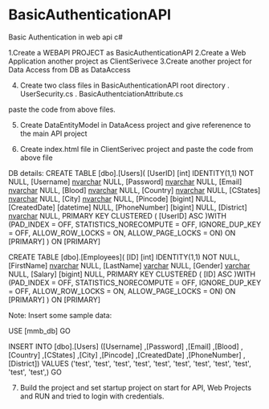 # BasicAuthenticationAPI
Basic Authentication in web api c#

1.Create a WEBAPI PROJECT as BasicAuthenticationAPI
2.Create a Web Application another project as ClientSerivece
3.Create another project for Data Access from DB as DataAccess
 
4. Create two class files in BasicAuthenticationAPI root directory
.     UserSecurity.cs
.     BasicAuthentciationAttribute.cs

paste the code from above files.

5. Create DataEntityModel in DataAcess project and give referenence to the main API project

6. Create index.html file in ClientSerivec project and paste the code from above file

DB details:
CREATE TABLE [dbo].[Users](
	[UserID] [int] IDENTITY(1,1) NOT NULL,
	[Username] [nvarchar](200) NULL,
	[Password] [nvarchar](100) NULL,
	[Email] [nvarchar](100) NULL,
	[Blood] [nvarchar](50) NULL,
	[Country] [nvarchar](200) NULL,
	[CStates] [nvarchar](200) NULL,
	[City] [nvarchar](200) NULL,
	[Pincode] [bigint] NULL,
	[CreatedDate] [datetime] NULL,
	[PhoneNumber] [bigint] NULL,
	[District] [nvarchar](400) NULL,
PRIMARY KEY CLUSTERED 
(
	[UserID] ASC
)WITH (PAD_INDEX = OFF, STATISTICS_NORECOMPUTE = OFF, IGNORE_DUP_KEY = OFF, ALLOW_ROW_LOCKS = ON, ALLOW_PAGE_LOCKS = ON) ON [PRIMARY]
) ON [PRIMARY]



CREATE TABLE [dbo].[Employees](
	[ID] [int] IDENTITY(1,1) NOT NULL,
	[FirstName] [nvarchar](50) NULL,
	[LastName] [varchar](50) NULL,
	[Gender] [varchar](50) NULL,
	[Salary] [bigint] NULL,
PRIMARY KEY CLUSTERED 
(
	[ID] ASC
)WITH (PAD_INDEX = OFF, STATISTICS_NORECOMPUTE = OFF, IGNORE_DUP_KEY = OFF, ALLOW_ROW_LOCKS = ON, ALLOW_PAGE_LOCKS = ON) ON [PRIMARY]
) ON [PRIMARY]



Note: Insert some sample data:

USE [mmb_db]
GO

INSERT INTO [dbo].[Users]
           ([Username]
           ,[Password]
           ,[Email]
           ,[Blood]
           ,[Country]
           ,[CStates]
           ,[City]
           ,[Pincode]
           ,[CreatedDate]
           ,[PhoneNumber]
           ,[District])
     VALUES
           ('test',
           'test',
           'test',
           'test',
           'test',
          'test',
           'test',
           'test',
           'test',
           'test',
           'test',)
GO


7. Build the project and set startup project on start for API, Web Projects and RUN and tried to login with credentials.
